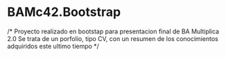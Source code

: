 # BAMc42.Bootstrap

/* Proyecto realizado en bootstap para presentacion final de BA Multiplica 2.0
Se trata de un porfolio, tipo CV, con un resumen de los conocimientos adquiridos este ultimo tiempo */
